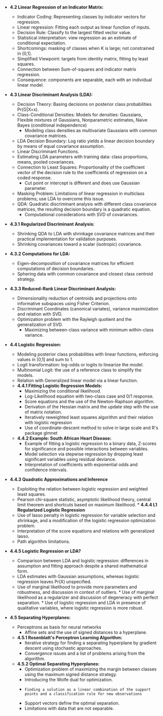 
*   **4.2 Linear Regression of an Indicator Matrix:**
    *   Indicator Coding: Representing classes by indicator vectors for regression.
    *   Linear regression: Fitting each output as linear function of inputs.
    *   Decision Rule: Classify to the largest fitted vector value.
    *   Statistical interpretation: view regression as an estimate of conditional expectation.
    *   Shortcomings: masking of classes when K is large; not constrained in [0,1].
    *  Simplified Viewpoint: targets from identity matrix, fitting by least squares.
    *   Connection between Sum-of-squares and indicator matrix regression.
    *  Consequence: components are separable, each with an individual linear model.
   
*   **4.3 Linear Discriminant Analysis (LDA):**
    *   Decision Theory: Basing decisions on posterior class probabilities Pr(G|X=x).
    *   Class-Conditional Densities: Models for densities: Gaussians, Flexible mixtures of Gaussians, Nonparametric estimates, Naive Bayes (conditional independence)
        * Modeling class densities as multivariate Gaussians with common covariance matrices.
    *   LDA Decision Boundary: Log ratio yields a linear decision boundary by means of equal covariance assumption.
    *   Linear Discriminant Functions.
    *   Estimating LDA parameters with training data: class proportions, means, pooled covariances.
    *   Connection to Least Squares: Proportionality of the coefficient vector of the decision rule to the coefficients of regression on a coded response.
        *   Cut point or intercept is different and does use Gaussian parameter.
    *   Masking Problem: Limitations of linear regression in multiclass problems; use LDA to overcome this issue.
    *   QDA: Quadratic discriminant analysis with different class covariance matrices, the resulting decision boundary is a quadratic equation.
        * Computational considerations with SVD of covariances.
*   **4.3.1 Regularized Discriminant Analysis:**
    *   Shrinking QDA to LDA with shrinkage covariance matrices and their practical implementation for validation purposes.
    *   Shrinking covariances toward a scalar (isotropic) covariance.
*   **4.3.2 Computations for LDA:**
    *   Eigen-decomposition of covariance matrices for efficient computations of decision boundaries.
    *   Sphering data with common covariance and closest class centroid strategy.
*  **4.3.3 Reduced-Rank Linear Discriminant Analysis:**
    *   Dimensionality reduction of centroids and projections onto informative subspaces using Fisher Criterion.
    *   Discriminant Coordinates (canonical variates), variance maximization and relation with SVD.
    *  Optimization problem with the Rayleigh quotient and the generalization of SVD.
        *  Maximizing between-class variance with minimum within-class variance.

*   **4.4 Logistic Regression:**
    *   Modeling posterior class probabilities with linear functions, enforcing values in [0,1] and sum to 1.
    *   Logit transformation: log-odds or logits to linearize the model.
    *   Multinomial Logit: the use of a reference class to simplify the models.
    *   Relation with Generalized linear model via a linear function.
    *  **4.4.1 Fitting Logistic Regression Models:**
        *   Maximizing the conditional likelihood.
        *   Log-Likelihood equation with two-class case and 0/1 response.
        *   Score equations and the use of the Newton-Raphson algorithm.
        *   Derivation of the Hessian matrix and the update step with the use of matrix notation.
        *   Iteratively reweighted least squares algorithm and their relation with logistic regression
        *   Use of coordinate-descent method to solve in large scale and R's package glmnet
    *   **4.4.2 Example: South African Heart Disease:**
        *   Example of fitting a logistic regression to a binary data, Z-scores for significance and possible interactions between variables.
        *   Model selection via stepwise regression by dropping least significant variables using residual deviance.
        *   Interpretation of coefficients with exponential odds and confidence intervals.
   * **4.4.3 Quadratic Approximations and Inference**
        *   Exploiting the relation between logistic regression and weighted least squares.
        *   Pearson chi-square statistic, asymptotic likelihood theory, central limit theorem and shortcuts based on maximum likelihood.
    *  **4.4.4 L1 Regularized Logistic Regression**
       *   Use of lasso penalty in logistic regression for variable selection and shrinkage, and a modification of the logistic regression optimization problem.
        * Interpretation of the score equations and relations with generalized lasso.
        * Path algorithm limitations.
*   **4.4.5 Logistic Regression or LDA?**
    *   Comparison between LDA and logistic regression: differences in assumption and fitting approach despite a shared mathematical form.
    *    LDA estimates with Gaussian assumptions, whereas logistic regression leaves Pr(X) unspecified.
    *    Use of marginal likelihood to provide more parameters and robustness, and discussion in context of outliers.
        *   Use of marginal likelihood as a regularizer and discussion of degeneracy with perfect separation.
        * Use of logistic regression and LDA in presence of qualitative variables, where logistic regression is more robust.

*  **4.5 Separating Hyperplanes:**
    *   Perceptrons as basis for neural networks
        *   Affine sets and the use of signed distances to a hyperplane.
    * **4.5.1 Rosenblatt's Perceptron Learning Algorithm:**
        *   Iterative strategy for finding a separating hyperplane by gradient descent using stochastic approaches.
        *   Convergence issues and a list of problems arising from the algorithm.
    *   **4.5.2 Optimal Separating Hyperplanes:**
        *   Optimization problem of maximizing the margin between classes using the maximum signed distance strategy.
        *    Introducing the Wolfe dual for optimization.
        *     Finding a solution as a linear combination of the support points and a classification rule for new observations
         * Support vectors define the optimal separation.
        *   Limitations with data that are not separable.
